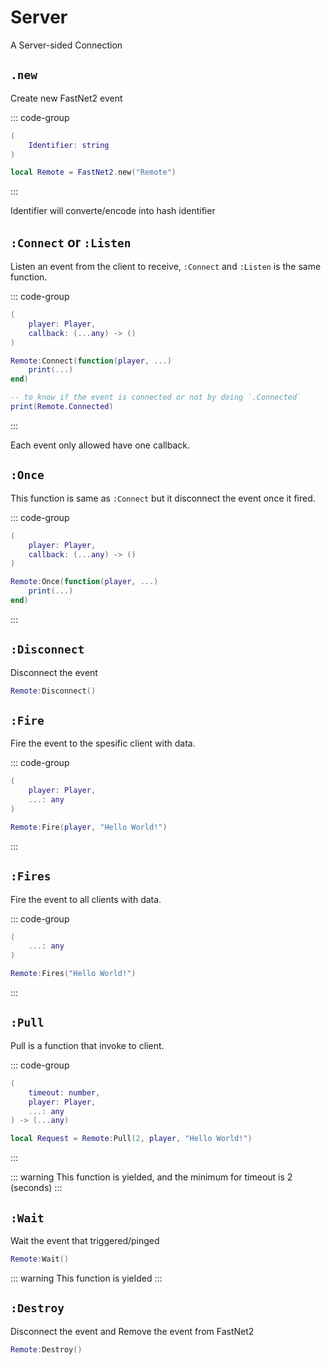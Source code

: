 # Server

A Server-sided Connection

## `.new`

Create new FastNet2 event

::: code-group
```lua [main]
(
	Identifier: string
)
```

```lua [Example]
local Remote = FastNet2.new("Remote")
```
:::

Identifier will converte/encode into hash identifier

## `:Connect` or `:Listen`

Listen an event from the client to receive, `:Connect` and `:Listen` is the same function.

::: code-group
```lua [main]
(
	player: Player,
	callback: (...any) -> ()
)
```

```lua [Example]
Remote:Connect(function(player, ...)
	print(...)
end)
```

```lua [Extra]
-- to know if the event is connected or not by doing `.Connected`
print(Remote.Connected)
```
:::

Each event only allowed have one callback.

## `:Once`

This function is same as `:Connect` but it disconnect the event once it fired.

::: code-group
```lua [main]
(
	player: Player,
	callback: (...any) -> ()
)
```

```lua [Example]
Remote:Once(function(player, ...)
	print(...)
end)
```
:::

## `:Disconnect`

Disconnect the event

```lua
Remote:Disconnect()
```

## `:Fire`

Fire the event to the spesific client with data.

::: code-group
```lua [main]
(
    player: Player,
	...: any
)
```

```lua [Example]
Remote:Fire(player, "Hello World!")
```
:::

## `:Fires` <Badge type="tip" text="Server Only" />

Fire the event to all clients with data.

::: code-group
```lua [main]
(
	...: any
)
```

```lua [Example]
Remote:Fires("Hello World!")
```
:::

## `:Pull`

Pull is a function that invoke to client.

::: code-group
```lua [main]
(
	timeout: number,
    player: Player,
	...: any
) -> (...any)
```

```lua [Example]
local Request = Remote:Pull(2, player, "Hello World!")
```
:::

::: warning
This function is yielded, and the minimum for timeout is 2 (seconds)
:::

## `:Wait`

Wait the event that triggered/pinged

```lua
Remote:Wait()
```

::: warning
This function is yielded
:::

## `:Destroy`

Disconnect the event and Remove the event from FastNet2

```lua
Remote:Destroy()
```
